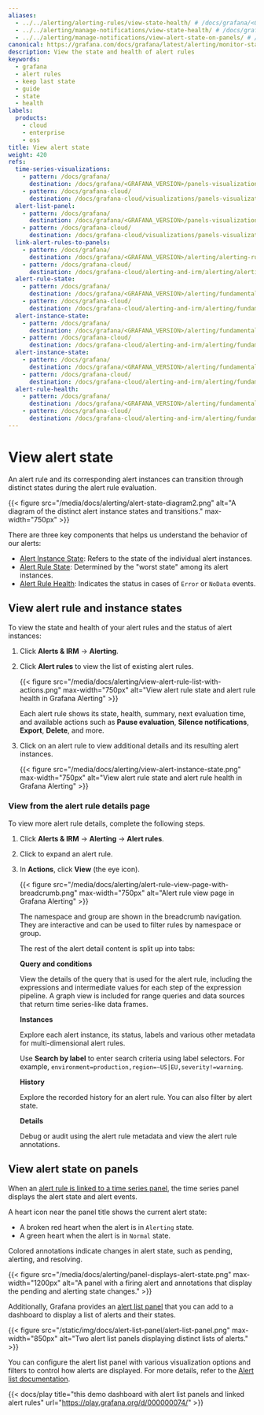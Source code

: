 ```yaml
---
aliases:
  - ../../alerting/alerting-rules/view-state-health/ # /docs/grafana/<GRAFANA_VERSION>/alerting/alerting-rules/view-state-health
  - ../../alerting/manage-notifications/view-state-health/ # /docs/grafana/<GRAFANA_VERSION>/alerting/manage-notifications/view-state-health/
  - ../../alerting/manage-notifications/view-alert-state-on-panels/ # /docs/grafana/<GRAFANA_VERSION>/alerting/manage-notifications/view-alert-state-on-panels/
canonical: https://grafana.com/docs/grafana/latest/alerting/monitor-status/view-alert-state/
description: View the state and health of alert rules
keywords:
  - grafana
  - alert rules
  - keep last state
  - guide
  - state
  - health
labels:
  products:
    - cloud
    - enterprise
    - oss
title: View alert state
weight: 420
refs:
  time-series-visualizations:
    - pattern: /docs/grafana/
      destination: /docs/grafana/<GRAFANA_VERSION>/panels-visualizations/visualizations/time-series/
    - pattern: /docs/grafana-cloud/
      destination: /docs/grafana-cloud/visualizations/panels-visualizations/visualizations/time-series/
  alert-list-panel:
    - pattern: /docs/grafana/
      destination: /docs/grafana/<GRAFANA_VERSION>/panels-visualizations/visualizations/alert-list/
    - pattern: /docs/grafana-cloud/
      destination: /docs/grafana-cloud/visualizations/panels-visualizations/visualizations/alert-list/
  link-alert-rules-to-panels:
    - pattern: /docs/grafana/
      destination: /docs/grafana/<GRAFANA_VERSION>/alerting/alerting-rules/link-alert-rules-to-panels/
    - pattern: /docs/grafana-cloud/
      destination: /docs/grafana-cloud/alerting-and-irm/alerting/alerting-rules/link-alert-rules-to-panels/
  alert-rule-state:
    - pattern: /docs/grafana/
      destination: /docs/grafana/<GRAFANA_VERSION>/alerting/fundamentals/alert-rule-evaluation/state-and-health/#alert-rule-state
    - pattern: /docs/grafana-cloud/
      destination: /docs/grafana-cloud/alerting-and-irm/alerting/fundamentals/alert-rule-evaluation/state-and-health/#alert-rule-state
  alert-instance-state:
    - pattern: /docs/grafana/
      destination: /docs/grafana/<GRAFANA_VERSION>/alerting/fundamentals/alert-rule-evaluation/state-and-health/#alert-instance-state
    - pattern: /docs/grafana-cloud/
      destination: /docs/grafana-cloud/alerting-and-irm/alerting/fundamentals/alert-rule-evaluation/state-and-health/#alert-instance-state
  alert-instance-state:
    - pattern: /docs/grafana/
      destination: /docs/grafana/<GRAFANA_VERSION>/alerting/fundamentals/alert-rule-evaluation/state-and-health/#alert-instance-state
    - pattern: /docs/grafana-cloud/
      destination: /docs/grafana-cloud/alerting-and-irm/alerting/fundamentals/alert-rule-evaluation/state-and-health/#alert-instance-state
  alert-rule-health:
    - pattern: /docs/grafana/
      destination: /docs/grafana/<GRAFANA_VERSION>/alerting/fundamentals/alert-rule-evaluation/state-and-health/
    - pattern: /docs/grafana-cloud/
      destination: /docs/grafana-cloud/alerting-and-irm/alerting/fundamentals/alert-rule-evaluation/state-and-health/
---
```


# View alert state

An alert rule and its corresponding alert instances can transition through distinct states during the alert rule evaluation.

{{< figure src="/media/docs/alerting/alert-state-diagram2.png" alt="A diagram of the distinct alert instance states and transitions." max-width="750px" >}}

There are three key components that helps us understand the behavior of our alerts:

- [Alert Instance State](ref:alert-instance-state): Refers to the state of the individual alert instances.
- [Alert Rule State](ref:alert-rule-state): Determined by the "worst state" among its alert instances.
- [Alert Rule Health](ref:alert-rule-health): Indicates the status in cases of `Error` or `NoData` events.

## View alert rule and instance states

To view the state and health of your alert rules and the status of alert instances:

1. Click **Alerts & IRM** -> **Alerting**.
1. Click **Alert rules** to view the list of existing alert rules.

   {{< figure src="/media/docs/alerting/view-alert-rule-list-with-actions.png" max-width="750px" alt="View alert rule state and alert rule health in Grafana Alerting" >}}

   Each alert rule shows its state, health, summary, next evaluation time, and available actions such as **Pause evaluation**, **Silence notifications**, **Export**, **Delete**, and more.

1. Click on an alert rule to view additional details and its resulting alert instances.

   {{< figure src="/media/docs/alerting/view-alert-instance-state.png" max-width="750px" alt="View alert rule state and alert rule health in Grafana Alerting" >}}

### View from the alert rule details page

To view more alert rule details, complete the following steps.

1. Click **Alerts & IRM** -> **Alerting** -> **Alert rules**.
1. Click to expand an alert rule.
1. In **Actions**, click **View** (the eye icon).

   {{< figure src="/media/docs/alerting/alert-rule-view-page-with-breadcrumb.png" max-width="750px" alt="Alert rule view page in Grafana Alerting" >}}

   The namespace and group are shown in the breadcrumb navigation. They are interactive and can be used to filter rules by namespace or group.

   The rest of the alert detail content is split up into tabs:

   **Query and conditions**

   View the details of the query that is used for the alert rule, including the expressions and intermediate values for each step of the expression pipeline. A graph view is included for range queries and data sources that return time series-like data frames.

   **Instances**

   Explore each alert instance, its status, labels and various other metadata for multi-dimensional alert rules.

   Use **Search by label** to enter search criteria using label selectors. For example, `environment=production,region=~US|EU,severity!=warning`.

   **History**

   Explore the recorded history for an alert rule. You can also filter by alert state.

   **Details**

   Debug or audit using the alert rule metadata and view the alert rule annotations.

## View alert state on panels

When an [alert rule is linked to a time series panel](ref:link-alert-rules-to-panels), the time series panel displays the alert state and alert events.

A heart icon near the panel title shows the current alert state:

- A broken red heart when the alert is in `Alerting` state.
- A green heart when the alert is in `Normal` state.

Colored annotations indicate changes in alert state, such as pending, alerting, and resolving.

{{< figure src="/media/docs/alerting/panel-displays-alert-state.png" max-width="1200px" alt="A panel with a firing alert and annotations that display the pending and alerting state changes." >}}

Additionally, Grafana provides an [alert list panel](ref:alert-list-panel) that you can add to a dashboard to display a list of alerts and their states.

{{< figure src="/static/img/docs/alert-list-panel/alert-list-panel.png" max-width="850px" alt="Two alert list panels displaying distinct lists of alerts." >}}

You can configure the alert list panel with various visualization options and filters to control how alerts are displayed. For more details, refer to the [Alert list documentation](ref:alert-list-panel).

{{< docs/play title="this demo dashboard with alert list panels and linked alert rules" url="https://play.grafana.org/d/000000074/" >}}
